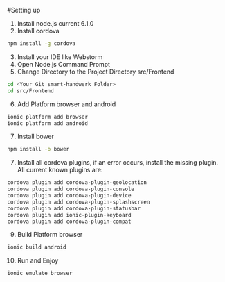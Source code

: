 #Setting up

1. Install node.js current 6.1.0
2. Install cordova
```bash
npm install -g cordova
```
3. Install your IDE like Webstorm
4. Open Node.js Command Prompt
5. Change Directory to the Project Directory src/Frontend
```bash
cd <Your Git smart-handwerk Folder>
cd src/Frontend
```
6. Add Platform browser and android
```bash
ionic platform add browser
ionic platform add android
```
7. Install bower
```bash
npm install -b bower
```
7. Install all cordova plugins, if an error occurs, install the missing plugin. All current known plugins are:
```bash
cordova plugin add cordova-plugin-geolocation
cordova plugin add cordova-plugin-console
cordova plugin add cordova-plugin-device
cordova plugin add cordova-plugin-splashscreen
cordova plugin add cordova-plugin-statusbar
cordova plugin add ionic-plugin-keyboard
cordova plugin add cordova-plugin-compat
```
9. Build Platform browser
```bash
ionic build android
```
10. Run and Enjoy
```bash
ionic emulate browser
```